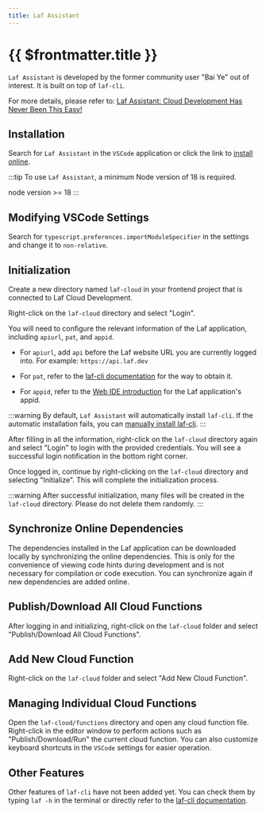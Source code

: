 ```yaml
---
title: Laf Assistant
---
```


# {{ $frontmatter.title }}

`Laf Assistant` is developed by the former community user "Bai Ye" out of interest. It is built on top of `laf-cli`.

For more details, please refer to: [Laf Assistant: Cloud Development Has Never Been This Easy!](https://mp.weixin.qq.com/s/SueTSmWFXDySaRSx3uAPIg)

## Installation

Search for `Laf Assistant` in the `VSCode` application or click the link to [install online](https://marketplace.visualstudio.com/items?itemName=NightWhite.laf-assistant).

:::tip
To use `Laf Assistant`, a minimum Node version of 18 is required.

node version >= 18
:::

## Modifying VSCode Settings

Search for `typescript.preferences.importModuleSpecifier` in the settings and change it to `non-relative`.

## Initialization

Create a new directory named `laf-cloud` in your frontend project that is connected to Laf Cloud Development.

Right-click on the `laf-cloud` directory and select "Login".

You will need to configure the relevant information of the Laf application, including `apiurl`, `pat`, and `appid`.

- For `apiurl`, add `api` before the Laf website URL you are currently logged into. For example: `https://api.laf.dev`

- For `pat`, refer to the [laf-cli documentation](/guide/cli/#登录) for the way to obtain it.

- For `appid`, refer to the [Web IDE introduction](/guide/web-ide/#应用管理) for the Laf application's appid.

:::warning
By default, `Laf Assistant` will automatically install `laf-cli`. If the automatic installation fails, you can [manually install laf-cli](/guide/cli/#安装).
:::

After filling in all the information, right-click on the `laf-cloud` directory again and select "Login" to login with the provided credentials. You will see a successful login notification in the bottom right corner.

Once logged in, continue by right-clicking on the `laf-cloud` directory and selecting "Initialize". This will complete the initialization process.

:::warning
After successful initialization, many files will be created in the `laf-cloud` directory. Please do not delete them randomly.
:::

## Synchronize Online Dependencies

The dependencies installed in the Laf application can be downloaded locally by synchronizing the online dependencies. This is only for the convenience of viewing code hints during development and is not necessary for compilation or code execution. You can synchronize again if new dependencies are added online.

## Publish/Download All Cloud Functions

After logging in and initializing, right-click on the `laf-cloud` folder and select "Publish/Download All Cloud Functions".

## Add New Cloud Function

Right-click on the `laf-cloud` folder and select "Add New Cloud Function".

## Managing Individual Cloud Functions

Open the `laf-cloud/functions` directory and open any cloud function file. Right-click in the editor window to perform actions such as "Publish/Download/Run" the current cloud function. You can also customize keyboard shortcuts in the `VSCode` settings for easier operation.

## Other Features

Other features of `laf-cli` have not been added yet. You can check them by typing `laf -h` in the terminal or directly refer to the [laf-cli documentation](/guide/cli/).